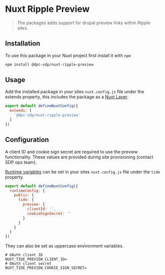 # Nuxt Ripple Preview

> Ths packages adds support for drupal preview links within Ripple sites.

## Installation

To use this package in your Nuxt project first install it with `npm`

```bash
npm install @dpc-sdp/nuxt-ripple-preview
```

## Usage

Add the installed package in your sites `nuxt.config.js` file under the extends property, this includes the package as a [Nuxt Layer](https://nuxt.com/docs/getting-started/layers).

```js
export default defineNuxtConfig({
  extends: [
    '@dpc-sdp/nuxt-ripple-preview'
  ]
})
```

## Configuration

A client ID and cookie sign secret are required to use the preview functionality. These values are provided during site provisioning (contact SDP ops team).

[Runtime variables](https://nuxt.com/docs/guide/going-further/runtime-config) can be set in your sites `nuxt.config.js` file under the `tide` property.

```js
export default defineNuxtConfig({
  runtimeConfig: {
    public: {
      tide: {
        preview: {
          clientId: '',
          cookieSignSecret: ''
        }
      }
    }
  }
})
```

They can also be set as uppercase environment variables.

```
# OAuth client ID
NUXT_TIDE_PREVIEW_CLIENT_ID=
# OAuth client secret
NUXT_TIDE_PREVIEW_COOKIE_SIGN_SECRET=
```
